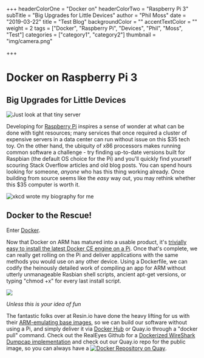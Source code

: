 +++
headerColorOne = "Docker on"
headerColorTwo = "Raspberry Pi 3"
subTitle = "Big Upgrades for Little Devices"
author = "Phil Moss"
date = "2019-03-22"
title = "Test Blog"
backgroundColor = ""
accentTextColor = ""
weight = 2
tags = ["Docker", "Raspberry Pi", "Devices", "Phil", "Moss", "Test"]
categories = ["category1", "category2"]
thumbnail = "img/camera.png"

+++
# Docker on Raspberry Pi 3
## Big Upgrades for Little Devices

![Just look at that tiny server](https://www.raspberrypi.org/app/uploads/2017/05/Raspberry-Pi-3-462x322.jpg)

Developing for [Raspberry Pi](https://www.raspberrypi.org/) inspires a sense of wonder at what can be done with tight resources; many services that once required a cluster of expensive servers in a data center can run without issue on this $35 tech toy. On the other hand, the ubiquity of x86 processors makes running common software a challenge - try finding up-to-date versions built for Raspbian (the default OS choice for the Pi) and you'll quickly find yourself scouring Stack Overflow articles and old blog posts. You can spend hours looking for someone, _anyone_ who has this thing working already. Once building from source seems like the *easy* way out, you may rethink whether this $35 computer is worth it.

![xkcd wrote my biography for me](https://imgs.xkcd.com/comics/cautionary.png)

## Docker to the Rescue!
Enter [Docker](https://www.docker.com/).

Now that Docker on ARM has matured into a usable product, it's [trivially easy to install the latest Docker CE engine on a Pi](https://withblue.ink/2017/12/31/yes-you-can-run-docker-on-raspbian.html). Once that's complete, we can really get rolling on the Pi and deliver applications with the same methods you would use on any other device. Using a Dockerfile, we can codify the heinously detailed work of compiling an app for ARM without utterly unmanageable Rasbian shell scripts, ancient apt-get versions, or typing "chmod +x" for every last install script.

![](https://imgs.xkcd.com/comics/universal_install_script_2x.png)

*Unless this is your idea of fun*


The fantastic folks over at Resin.io have done the heavy lifting for us with their [ARM-emulating base images](https://docs.resin.io/reference/base-images/resin-base-images/), so we can build our software without using a Pi, and simply deliver it via [Docker Hub](https://hub.docker.com/) or Quay.io through a "docker pull" command. Check out the RealEyes Github for a [Dockerized WireShark Dumpcap implementation](https://github.com/realeyes-media/rpi3-dumpcap) and check out our Quay.io repo for the public image, so you can always have a [![Docker Repository on Quay](https://quay.io/repository/realeyes/rpi3-dumpcap/status "Docker Repository on Quay")](https://quay.io/repository/realeyes/rpi3-dumpcap).